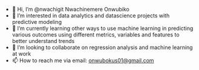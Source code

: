 - 👋 Hi, I’m @nwachigit Nwachinemere Onwubiko
- 👀 I’m interested in data analytics and datascience projects with predictive modeling 
- 🌱 I’m currently learning other ways to use machine learning in predicting various outcomes using different metrics, variables and features to better understand trends
- 💞️ I’m looking to collaborate on regression analysis and machine learning at work
- 📫 How to reach me via email: onwubokus01@gmail.com

<!---
nwachigit/nwachigit is a ✨ special ✨ repository because its `README.md` (this file) appears on your GitHub profile.
You can click the Preview link to take a look at your changes.
--->
